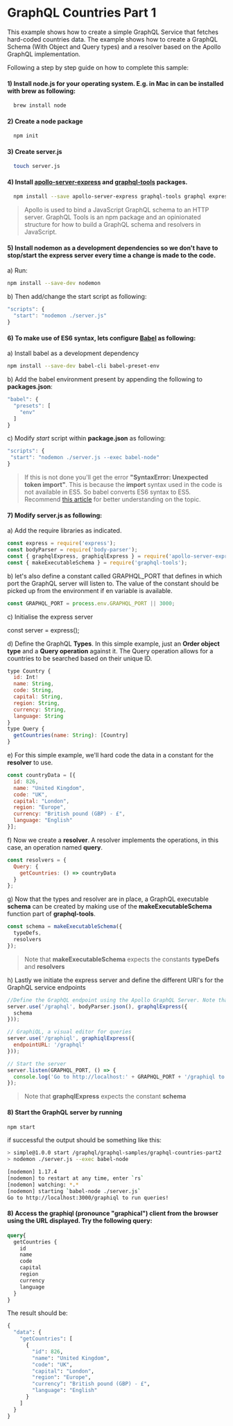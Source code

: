 # GraphQL Countries Part 1

This example shows how to create a simple GraphQL Service that fetches hard-coded countries data.  The example shows how to create a GraphQL Schema (With Object and Query types) and a resolver based on the  Apollo GraphQL implementation.

Following a step by step guide on how to complete this sample:

#### 1) Install **node.js** for your operating system. E.g. in Mac in can be installed with brew as following:

```bash
  brew install node
```

#### 2) Create a node package

```bash
  npm init
```

#### 3) Create **server.js**

```bash
  touch server.js
```

#### 4) Install [apollo-server-express](https://github.com/apollographql/apollo-server/tree/master/packages/apollo-server-express) and [graphql-tools](https://github.com/apollographql/graphql-tools) packages.

```bash
  npm install --save apollo-server-express graphql-tools graphql express body-parser
```
> Apollo is used to bind a JavaScript GraphQL schema to an HTTP server.
> GraphQL Tools is an npm package and an opinionated structure for how to build a GraphQL schema and resolvers in JavaScript.

#### 5) Install **nodemon** as a development dependencies so we don't have to stop/start the express server every time a change is made to the code.

a) Run:
```bash
npm install --save-dev nodemon
```

b) Then add/change the start script as following:

```javascript
"scripts": {
  "start": "nodemon ./server.js"
}
```

#### 6) To make use of ES6 syntax, lets configure [Babel](https://babeljs.io/) as following:

a) Install babel as a development dependency

```bash
npm install --save-dev babel-cli babel-preset-env
```

b) Add the babel environment present by appending the following to **packages.json**:

```javascript
"babel": {
  "presets": [
    "env"
  ]
}
```

c) Modify *start* script within **package.json** as following:

```javascript
"scripts": {
 "start": "nodemon ./server.js --exec babel-node"
}
```

> If this is not done you'll get the error **"SyntaxError: Unexpected token import"**.
> This is because the **import** syntax used in the code is not available in ES5. So
> babel converts ES6 syntax to ES5. Recommend [this article](https://medium.freecodecamp.org/whats-the-difference-between-javascript-and-ecmascript-cba48c73a2b5) for better understanding
> on the topic.

#### 7) Modify **server.js** as following:

  a) Add the require libraries as indicated.

  ```javascript
  const express = require('express');
  const bodyParser = require('body-parser');
  const { graphqlExpress, graphiqlExpress } = require('apollo-server-express');
  const { makeExecutableSchema } = require('graphql-tools');
  ```

  b) let's also define a constant called GRAPHQL_PORT that defines in which port the GraphQL server will listen to. The value of the constant should be picked up from the environment if en variable is available.

  ```javascript
  const GRAPHQL_PORT = process.env.GRAPHQL_PORT || 3000;
  ```

  c) Initialise the express server

  const server = express();

  d) Define the GraphQL **Types**. In this simple example, just an **Order object type** and a **Query operation** against it. The Query operation allows for a countries to be searched based on their unique ID.

  ```javascript
  type Country {
    id: Int!
    name: String,
    code: String,
    capital: String,
    region: String,
    currency: String,
    language: String
  }
  type Query {
    getCountries(name: String): [Country]
  }
  ```

  e) For this simple example, we'll hard code the data in a constant for the **resolver** to use.

  ```javascript
  const countryData = [{
    id: 826,
    name: "United Kingdom",
    code: "UK",
    capital: "London",
    region: "Europe",
    currency: "British pound (GBP) - £",
    language: "English"
  }];
  ```

  f) Now we create a **resolver**. A resolver implements the operations, in this case, an operation named **query**.

  ```javascript
  const resolvers = {
    Query: {
      getCountries: () => countryData
    }
  };
  ```

  g) Now that the types and resolver are in place, a GraphQL executable **schema** can be created by making use of the **makeExecutableSchema** function part of **graphql-tools**.

  ```javascript
  const schema = makeExecutableSchema({
    typeDefs,
    resolvers
  });
  ```
  > Note that **makeExecutableSchema** expects the constants **typeDefs** and **resolvers**

  h) Lastly we initiate the express server and define the different URI's for the GraphQL service endpoints

  ```javascript
  //Define the GraphQL endpoint using the Apollo GraphQL Server. Note that graphqlExress expects the schema constant
  server.use('/graphql', bodyParser.json(), graphqlExpress({
    schema
  }));

  // GraphiQL, a visual editor for queries
  server.use('/graphiql', graphiqlExpress({
    endpointURL: '/graphql'
  }));

  // Start the server
  server.listen(GRAPHQL_PORT, () => {
    console.log('Go to http://localhost:' + GRAPHQL_PORT + '/graphiql to run queries!');
  });
  ```
  > Note that **graphqlExpress** expects the constant **schema**

#### 8) Start the GraphQL server by running

```bash
npm start
```

if successful the output should be something like this:

```bash
> simple@1.0.0 start /graphql/graphql-samples/graphql-countries-part2
> nodemon ./server.js --exec babel-node

[nodemon] 1.17.4
[nodemon] to restart at any time, enter `rs`
[nodemon] watching: *.*
[nodemon] starting `babel-node ./server.js`
Go to http://localhost:3000/graphiql to run queries!
```

#### 8) Access the **graphiql** (pronounce "graphical") client from the browser using the URL displayed. Try the following query:

```graphql
query{
  getCountries {
    id
    name
    code
    capital
    region
    currency
    language
  }
}
```

The result should be:

```graphql
{
  "data": {
    "getCountries": [
      {
        "id": 826,
        "name": "United Kingdom",
        "code": "UK",
        "capital": "London",
        "region": "Europe",
        "currency": "British pound (GBP) - £",
        "language": "English"
      }
    ]
  }
}
```
